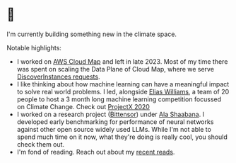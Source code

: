 # 👋

I'm currently building something new in the climate space.

Notable highlights:
- I worked on [AWS Cloud Map](https://aws.amazon.com/cloud-map/) and left in late 2023. Most of my time there was spent on scaling the Data Plane of Cloud Map, where we serve [DiscoverInstances requests](https://docs.aws.amazon.com/cloud-map/latest/api/API_DiscoverInstances.html).
- I like thinking about how machine learning can have a meaningful impact to solve real world problems. I led, alongside [Elias Williams](https://www.linkedin.com/in/elias-williams/), a team of 20 people to host a 3 month long machine learning competition focussed on Climate Change. Check out [ProjectX 2020](https://www.projectx2020.com/)
- I worked on a research project ([Bittensor](https://opentensor.github.io/)) under [Ala Shaabana](https://github.com/shibshib). I developed early benchmarking for performance of neural networks against other open source widely used LLMs. While I'm not able to spend much time on it now, what they're doing is really cool, you should check them out.
- I'm fond of reading. Reach out about my [recent reads](https://www.goodreads.com/user/show/158036743-shardul-bansal). 
